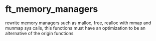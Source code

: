 # ft_memory_managers
rewrite memory managers such as malloc, free, realloc with mmap and munmap sys calls, this functions must have an optimization to be an alternative of the origin functions
